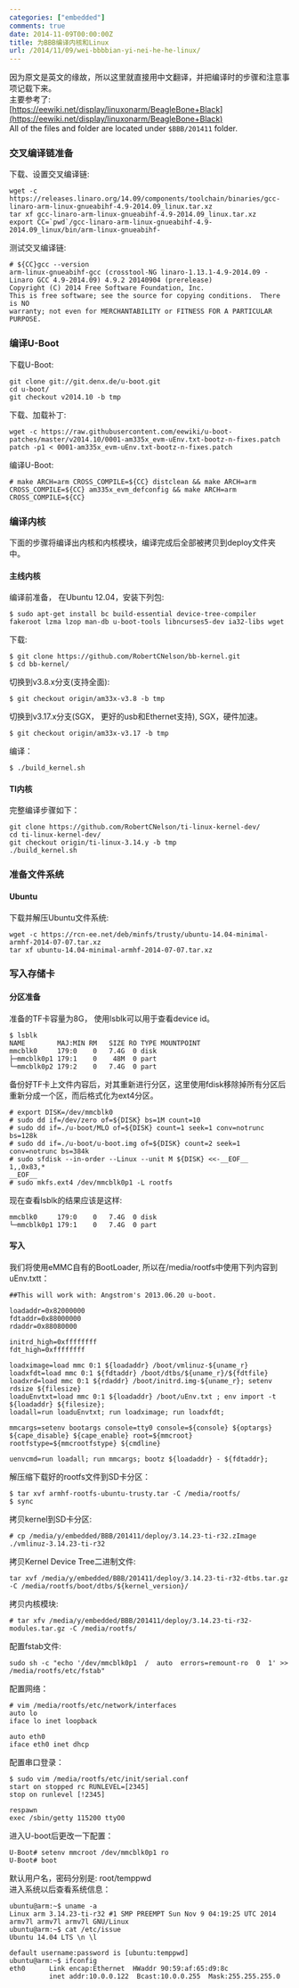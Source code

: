 ```yaml
---
categories: ["embedded"]
comments: true
date: 2014-11-09T00:00:00Z
title: 为BBB编译内核和Linux
url: /2014/11/09/wei-bbbbian-yi-nei-he-he-linux/
---
```


因为原文是英文的缘故，所以这里就直接用中文翻译，并把编译时的步骤和注意事项记载下来。      
主要参考了:     
[https://eewiki.net/display/linuxonarm/BeagleBone+Black](https://eewiki.net/display/linuxonarm/BeagleBone+Black)      
All of the files and folder are located under `$BBB/201411` folder.     

### 交叉编译链准备
下载、设置交叉编译链:    

```
wget -c https://releases.linaro.org/14.09/components/toolchain/binaries/gcc-linaro-arm-linux-gnueabihf-4.9-2014.09_linux.tar.xz
tar xf gcc-linaro-arm-linux-gnueabihf-4.9-2014.09_linux.tar.xz
export CC=`pwd`/gcc-linaro-arm-linux-gnueabihf-4.9-2014.09_linux/bin/arm-linux-gnueabihf-

```
测试交叉编译链:    

```
# ${CC}gcc --version
arm-linux-gnueabihf-gcc (crosstool-NG linaro-1.13.1-4.9-2014.09 - Linaro GCC 4.9-2014.09) 4.9.2 20140904 (prerelease)
Copyright (C) 2014 Free Software Foundation, Inc.
This is free software; see the source for copying conditions.  There is NO
warranty; not even for MERCHANTABILITY or FITNESS FOR A PARTICULAR PURPOSE.

```

### 编译U-Boot
下载U-Boot:    

```
git clone git://git.denx.de/u-boot.git
cd u-boot/
git checkout v2014.10 -b tmp

```
下载、加载补丁:    

```
wget -c https://raw.githubusercontent.com/eewiki/u-boot-patches/master/v2014.10/0001-am335x_evm-uEnv.txt-bootz-n-fixes.patch
patch -p1 < 0001-am335x_evm-uEnv.txt-bootz-n-fixes.patch

```
编译U-Boot:    

```
# make ARCH=arm CROSS_COMPILE=${CC} distclean && make ARCH=arm CROSS_COMPILE=${CC} am335x_evm_defconfig && make ARCH=arm CROSS_COMPILE=${CC}

```

### 编译内核
下面的步骤将编译出内核和内核模块，编译完成后全部被拷贝到deploy文件夹中。    
#### 主线内核
编译前准备， 在Ubuntu 12.04，安装下列包:     

```
$ sudo apt-get install bc build-essential device-tree-compiler fakeroot lzma lzop man-db u-boot-tools libncurses5-dev ia32-libs wget

```
下载:    

```
$ git clone https://github.com/RobertCNelson/bb-kernel.git
$ cd bb-kernel/

```
切换到v3.8.x分支(支持全面):     

```
$ git checkout origin/am33x-v3.8 -b tmp

```
切换到v3.17.x分支(SGX， 更好的usb和Ethernet支持), SGX，硬件加速。    

```
$ git checkout origin/am33x-v3.17 -b tmp

```
编译：    

```
$ ./build_kernel.sh

```


#### TI内核
完整编译步骤如下：    

```
git clone https://github.com/RobertCNelson/ti-linux-kernel-dev/
cd ti-linux-kernel-dev/
git checkout origin/ti-linux-3.14.y -b tmp
./build_kernel.sh

```

### 准备文件系统
#### Ubuntu
下载并解压Ubuntu文件系统:    

```
wget -c https://rcn-ee.net/deb/minfs/trusty/ubuntu-14.04-minimal-armhf-2014-07-07.tar.xz
tar xf ubuntu-14.04-minimal-armhf-2014-07-07.tar.xz

```

### 写入存储卡
#### 分区准备
准备的TF卡容量为8G， 使用lsblk可以用于查看device id。     

```
$ lsblk
NAME        MAJ:MIN RM   SIZE RO TYPE MOUNTPOINT
mmcblk0     179:0    0   7.4G  0 disk 
├─mmcblk0p1 179:1    0    48M  0 part 
└─mmcblk0p2 179:2    0   7.4G  0 part 

```
备份好TF卡上文件内容后，对其重新进行分区，这里使用fdisk移除掉所有分区后重新分成一个区，而后格式化为ext4分区。    

```
# export DISK=/dev/mmcblk0
# sudo dd if=/dev/zero of=${DISK} bs=1M count=10
# sudo dd if=./u-boot/MLO of=${DISK} count=1 seek=1 conv=notrunc bs=128k
# sudo dd if=./u-boot/u-boot.img of=${DISK} count=2 seek=1 conv=notrunc bs=384k
# sudo sfdisk --in-order --Linux --unit M ${DISK} <<-__EOF__
1,,0x83,*
__EOF__
# sudo mkfs.ext4 /dev/mmcblk0p1 -L rootfs

```
现在查看lsblk的结果应该是这样:    

```
mmcblk0     179:0    0   7.4G  0 disk 
└─mmcblk0p1 179:1    0   7.4G  0 part 

```
#### 写入
我们将使用eMMC自有的BootLoader, 所以在/media/rootfs中使用下列内容到uEnv.txtt：    

```
##This will work with: Angstrom's 2013.06.20 u-boot.
 
loadaddr=0x82000000
fdtaddr=0x88000000
rdaddr=0x88080000
 
initrd_high=0xffffffff
fdt_high=0xffffffff
 
loadximage=load mmc 0:1 ${loadaddr} /boot/vmlinuz-${uname_r}
loadxfdt=load mmc 0:1 ${fdtaddr} /boot/dtbs/${uname_r}/${fdtfile}
loadxrd=load mmc 0:1 ${rdaddr} /boot/initrd.img-${uname_r}; setenv rdsize ${filesize}
loaduEnvtxt=load mmc 0:1 ${loadaddr} /boot/uEnv.txt ; env import -t ${loadaddr} ${filesize};
loadall=run loaduEnvtxt; run loadximage; run loadxfdt;
 
mmcargs=setenv bootargs console=tty0 console=${console} ${optargs} ${cape_disable} ${cape_enable} root=${mmcroot} rootfstype=${mmcrootfstype} ${cmdline}
 
uenvcmd=run loadall; run mmcargs; bootz ${loadaddr} - ${fdtaddr};

```
解压缩下载好的rootfs文件到SD卡分区：     

```
$ tar xvf armhf-rootfs-ubuntu-trusty.tar -C /media/rootfs/
$ sync

```
拷贝kernel到SD卡分区:     

```
# cp /media/y/embedded/BBB/201411/deploy/3.14.23-ti-r32.zImage ./vmlinuz-3.14.23-ti-r32

```
拷贝Kernel Device Tree二进制文件:    

```
tar xvf /media/y/embedded/BBB/201411/deploy/3.14.23-ti-r32-dtbs.tar.gz -C /media/rootfs/boot/dtbs/${kernel_version}/

```
拷贝内核模块:     

```
# tar xfv /media/y/embedded/BBB/201411/deploy/3.14.23-ti-r32-modules.tar.gz -C /media/rootfs/

```
配置fstab文件:    

```
sudo sh -c "echo '/dev/mmcblk0p1  /  auto  errors=remount-ro  0  1' >> /media/rootfs/etc/fstab"

```
配置网络：    

```
# vim /media/rootfs/etc/network/interfaces
auto lo
iface lo inet loopback
 
auto eth0
iface eth0 inet dhcp

```
配置串口登录：    

```
$ sudo vim /media/rootfs/etc/init/serial.conf
start on stopped rc RUNLEVEL=[2345]
stop on runlevel [!2345]
 
respawn
exec /sbin/getty 115200 ttyO0

```

进入U-boot后更改一下配置：    

```
U-Boot# setenv mmcroot /dev/mmcblk0p1 ro
U-Boot# boot

```
默认用户名，密码分别是: root/temppwd     
进入系统以后查看系统信息：     

```
ubuntu@arm:~$ uname -a 
Linux arm 3.14.23-ti-r32 #1 SMP PREEMPT Sun Nov 9 04:19:25 UTC 2014 armv7l armv7l armv7l GNU/Linux
ubuntu@arm:~$ cat /etc/issue
Ubuntu 14.04 LTS \n \l

default username:password is [ubuntu:temppwd]
ubuntu@arm:~$ ifconfig
eth0      Link encap:Ethernet  HWaddr 90:59:af:65:d9:8c  
          inet addr:10.0.0.122  Bcast:10.0.0.255  Mask:255.255.255.0

```


